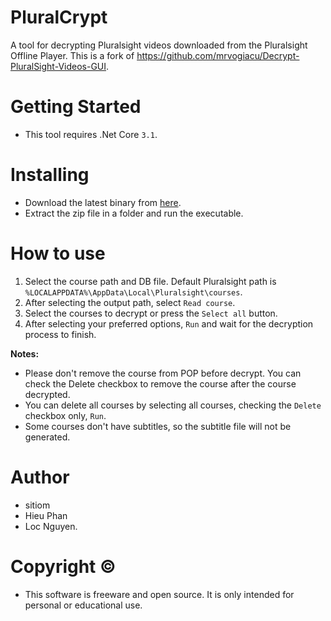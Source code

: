 # PluralCrypt

A tool for decrypting Pluralsight videos downloaded from the Pluralsight Offline Player.
This is a fork of https://github.com/mrvogiacu/Decrypt-PluralSight-Videos-GUI.

# Getting Started

* This tool requires .Net Core `3.1`.

# Installing

* Download the latest binary from [here](https://github.com/sitiom/PluralCrypt/releases/latest).
* Extract the zip file in a folder and run the executable.

# How to use

1. Select the course path and DB file. Default Pluralsight path is `%LOCALAPPDATA%\AppData\Local\Pluralsight\courses`.
2. After selecting the output path, select `Read course`.
3. Select the courses to decrypt or press the `Select all` button.
4. After selecting your preferred options, `Run` and wait for the decryption process to finish.

**Notes:**
+ Please don't remove the course from POP before decrypt. You can check the Delete checkbox to remove the course after the course decrypted.
+ You can delete all courses by selecting all courses, checking the `Delete` checkbox only, `Run`.
+ Some courses don't have subtitles, so the subtitle file will not be generated.

# Author

- sitiom
- Hieu Phan
- Loc Nguyen.

# Copyright ©

- This software is freeware and open source. It is only intended for personal or educational use.
